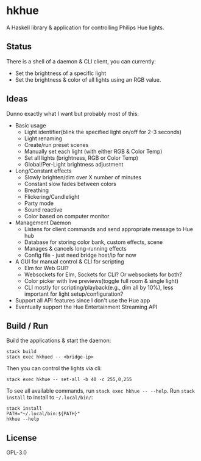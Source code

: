 # hkhue

A Haskell library & application for controlling Philips Hue lights.


## Status

There is a shell of a daemon & CLI client, you can currently:

* Set the brightness of a specific light
* Set the brightness & color of all lights using an RGB value.


## Ideas

Dunno exactly what I want but probably most of this:

* Basic usage
  * Light identifier(blink the specified light on/off for 2-3 seconds)
  * Light renaming
  * Create/run preset scenes
  * Manually set each light (with either RGB & Color Temp)
  * Set all lights (brightness, RGB or Color Temp)
  * Global/Per-Light brightness adjustment
* Long/Constant effects
  * Slowly brighten/dim over X number of minutes
  * Constant slow fades between colors
  * Breathing
  * Flickering/Candlelight
  * Party mode
  * Sound reactive
  * Color based on computer monitor
* Management Daemon
  * Listens for client commands and send appropriate message to Hue hub
  * Database for storing color bank, custom effects, scene
  * Manages & cancels long-running effects
  * Config file - just need bridge host/ip for now
* A GUI for manual control & CLI for scripting
  * Elm for Web GUI?
  * Websockets for Elm, Sockets for CLI? Or websockets for both?
  * Color picker with live previews(toggle full room & single light)
  * CLI mostly for scripting/playback(e.g., dim all by 10%), less important for
    light setup/configuration?
* Support all API features since I don't use the Hue app
* Eventually support the Hue Entertainment Streaming API


## Build / Run

Build the applications & start the daemon:

```
stack build
stack exec hkhued -- <bridge-ip>
```

Then you can control the lights via cli:
```
stack exec hkhue -- set-all -b 40 -c 255,0,255
```

To see all available commands, run `stack exec hkhue -- --help`. Run `stack
install` to install to `~/.local/bin/`:

```
stack install
PATH="~/.local/bin:${PATH}"
hkhue --help
```


## License

GPL-3.0
